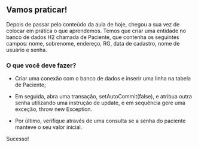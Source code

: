## Vamos praticar!

Depois de passar pelo conteúdo da aula de hoje, chegou a sua vez de colocar em prática o que aprendemos. Temos que criar uma entidade no banco de dados H2 chamada de Paciente, que contenha os seguintes campos: nome, sobrenome, endereço, RG, data de cadastro, nome de usuário e senha.

### O que você deve fazer?

- Criar uma conexão com o banco de dados e inserir uma linha na tabela de Paciente;

- Em seguida, abra uma transação, setAutoCommit(false), e atribua outra senha utilizando uma instrução de update, e em sequência gere uma exceção, throw new Exception.

- Por último, verifique através de uma consulta se a senha do paciente manteve o seu valor inicial.

Sucesso!

